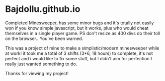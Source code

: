 # Bajdollu.github.io
Completed Minesweeper, has some minor bugs and it's totally not easily won if you know simple javascript, but it works, plus who would cheat themselves in a single player game. PS don't resize as 400 divs do their toll on the browser.. You've been warned.


This was a project of mine to make a simplistic/modern minesweeper while at work!
it took me a total of 3 shifts (3*6, 18 hours) to complete, it's not perfect and i would like to fix some stuff, but I didn't aim for perfection I really just wanted
something to do.

Thanks for viewing my project!
